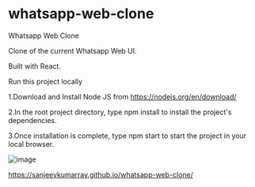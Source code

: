 # whatsapp-web-clone
Whatsapp Web Clone

Clone of the current Whatsapp Web UI.

Built with React.

Run this project locally

1.Download and Install Node JS from https://nodejs.org/en/download/

2.In the root project directory, type npm install to install the project's dependencies.

3.Once installation is complete, type npm start to start the project in your local browser.

![image](https://user-images.githubusercontent.com/53333326/123536583-c359ee00-d748-11eb-8907-ce381b62f9cc.png)



https://sanjeevkumarray.github.io/whatsapp-web-clone/
